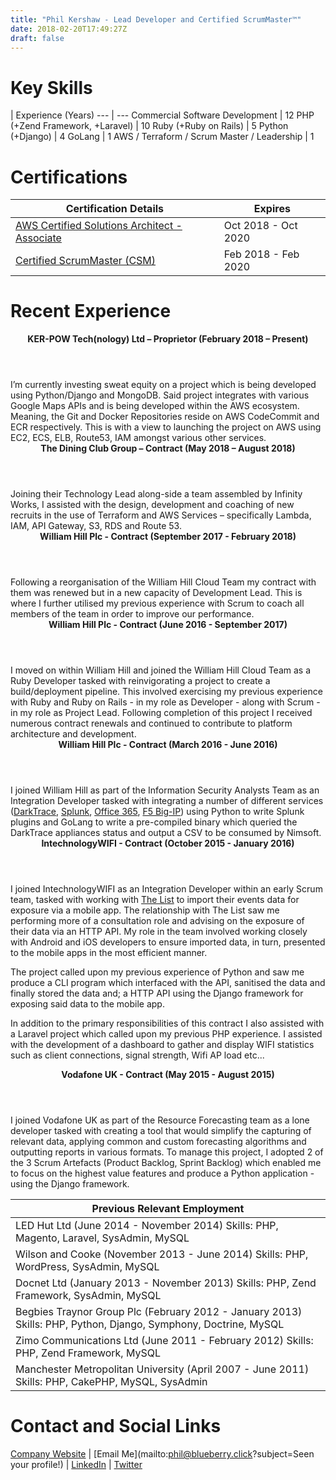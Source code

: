 ```yaml
---
title: "Phil Kershaw - Lead Developer and Certified ScrumMaster™"
date: 2018-02-20T17:49:27Z
draft: false
---
```


# Key Skills
 | Experience (Years)
--- | ---
Commercial Software Development | 12
PHP (+Zend Framework, +Laravel) | 10
Ruby (+Ruby on Rails) | 5
Python (+Django) | 4 
GoLang | 1
AWS / Terraform / Scrum Master / Leadership | 1

# Certifications
Certification Details | Expires
--- | ---
[AWS Certified Solutions Architect - Associate](https://www.certmetrics.com/amazon/public/badge.aspx?i=1&t=c&d=2018-10-29&ci=AWS00452248) | Oct 2018 - Oct 2020
[Certified ScrumMaster (CSM)](https://scrumalliance.org/community/profile/pkershaw2 "Certification Profile") | Feb 2018 - Feb 2020

# Recent Experience
<div class="card">
  <header class="card-header">
    <strong>KER-POW Tech(nology) Ltd – Proprietor (February 2018 – Present)</strong>
  </header>
  <div class="card-content">
    <div class="inner">
      I’m currently investing sweat equity on a project which is being developed using Python/Django and MongoDB. Said project integrates with various Google Maps APIs and is being developed within the AWS ecosystem. Meaning, the Git and Docker Repositories reside on AWS CodeCommit and ECR respectively. This is with a view to launching the project on AWS using EC2, ECS, ELB, Route53, IAM amongst various other services.
    </div>
  </div>
</div>
<div class="card">
  <header class="card-header">
    <strong>The Dining Club Group – Contract (May 2018 – August 2018)</strong>
  </header>
  <div class="card-content">
    <div class="inner">
      Joining their Technology Lead along-side a team assembled by Infinity Works, I assisted with the design, development and coaching of new recruits in the use of Terraform and AWS Services – specifically Lambda, IAM, API Gateway, S3, RDS and Route 53.
    </div>
  </div>
</div>
<div class="card">
  <header class="card-header">
    <strong>William Hill Plc - Contract (September 2017 - February 2018)</strong>
  </header>
  <div class="card-content">
    <div class="inner">
      Following a reorganisation of the William Hill Cloud Team my contract with them was renewed but in a new capacity of Development Lead. This is where I further utilised my previous experience with Scrum to coach all members of the team in order to improve our performance.
    </div>
  </div>
</div>
<div class="card">
  <header class="card-header">
    <strong>William Hill Plc - Contract (June 2016 - September 2017)</strong>
  </header>
  <div class="card-content">
    <div class="inner">
      I moved on within William Hill and joined the William Hill Cloud Team as a Ruby Developer tasked with reinvigorating a project to create a build/deployment pipeline. This involved exercising my previous experience with Ruby and Ruby on Rails - in my role as Developer - along with Scrum - in my role as Project Lead. Following completion of this project I received numerous contract renewals and continued to contribute to platform architecture and development.
    </div>
  </div>
</div>
<div class="card">
  <header class="card-header">
    <strong>William Hill Plc - Contract (March 2016 - June 2016)</strong>
  </header>
  <div class="card-content">
    <div class="inner">
      I joined William Hill as part of the Information Security Analysts Team as an Integration Developer tasked with integrating a number of different services (<a href="https://www.darktrace.com/" title="DarkTrace website">DarkTrace</a>, <a href="https://www.splunk.com/" title="Splunk website">Splunk</a>, <a href="https://msdn.microsoft.com/en-gb/office/office365/howto/platform-development-overview" title="Office 365 API Reference">Office 365</a>, <a href="https://f5.com/" title="F5 Website">F5 Big-IP</a>) using Python to write Splunk plugins and GoLang to write a pre-compiled binary which queried the DarkTrace appliances status and output a CSV to be consumed by Nimsoft.
    </div>
  </div>
</div>
<div class="card">
  <header class="card-header">
    <strong>IntechnologyWIFI - Contract (October 2015 - January 2016)</strong>
  </header>
  <div class="card-content">
    <div class="inner">
      <p>I joined IntechnologyWIFI as an Integration Developer within an early Scrum team, tasked with working with  <a href="https://www.list.co.uk/" title="The List website">The List</a> to import their events data for exposure via a mobile app. The relationship with The List saw me performing more of a consultation role and advising on the exposure of their data via an HTTP API. My role in the team involved working closely with Android and iOS developers to ensure imported data, in turn, presented to the mobile apps in the most efficient manner.</p>
      <p>The project called upon my previous experience of Python and saw me produce a CLI program which interfaced with the API, sanitised the data and finally stored the data and; a HTTP API using the Django framework for exposing said data to the mobile app.</p>
      <p>In addition to the primary responsibilities of this contract I also assisted with a Laravel project which called upon my previous PHP experience. I assisted with the development of a dashboard to gather and display WIFI statistics such as client connections, signal strength, Wifi AP load etc...</p>
    </div>
  </div>
</div>
<div class="card">
  <header class="card-header">
    <strong>Vodafone UK - Contract (May 2015 - August 2015)</strong>
  </header>
  <div class="card-content">
    <div class="inner">
      I joined Vodafone UK as part of the Resource Forecasting team as a lone developer tasked with creating a tool that would simplify the capturing of relevant data, applying common and custom forecasting algorithms and outputting reports in various formats. To manage this project, I adopted 2 of the 3 Scrum Artefacts (Product Backlog, Sprint Backlog) which enabled me to focus on the highest value features and produce a Python application - using the Django framework.
    </div>
  </div>
</div>

Previous Relevant Employment |
--- |
LED Hut Ltd (June 2014 - November 2014) Skills: PHP, Magento, Laravel, SysAdmin, MySQL |
Wilson and Cooke (November 2013 - June 2014) Skills: PHP, WordPress, SysAdmin, MySQL |
Docnet Ltd (January 2013 - November 2013) Skills: PHP, Zend Framework, SysAdmin, MySQL |
Begbies Traynor Group Plc (February 2012 - January 2013) Skills: PHP, Python, Django, Symphony, Doctrine, MySQL |
Zimo Communications Ltd (June 2011 - February 2012) Skills: PHP, Zend Framework, MySQL |
Manchester Metropolitan University (April 2007 - June 2011) Skills: PHP, CakePHP, MySQL, SysAdmin |

# Contact and Social Links
[Company Website](http://blueberry.click) |
[Email Me](mailto:phil@blueberry.click?subject=Seen your profile!) |
[LinkedIn](https://www.linkedin.com/in/philkershaw/) |
[Twitter](http://twitter.com/PhilKershaw)
